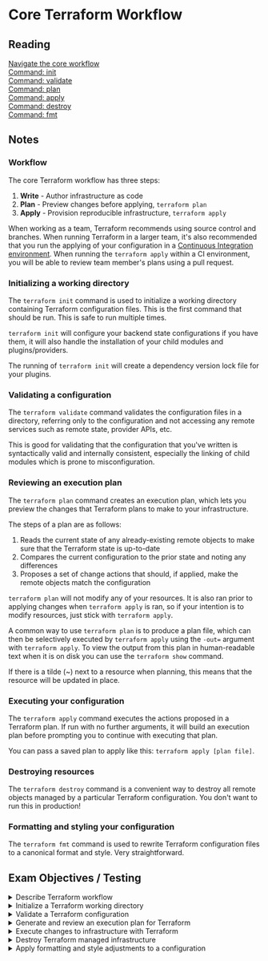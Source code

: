 # Core Terraform Workflow

## Reading

[Navigate the core workflow](https://developer.hashicorp.com/terraform/tutorials/certification-003/associate-study-003)  
[Command: init](https://developer.hashicorp.com/terraform/cli/v1.1.x/commands/init)  
[Command: validate](https://developer.hashicorp.com/terraform/cli/v1.1.x/commands/validate)  
[Command: plan](https://developer.hashicorp.com/terraform/cli/v1.1.x/commands/plan)  
[Command: apply](https://developer.hashicorp.com/terraform/cli/v1.1.x/commands/apply)  
[Command: destroy](https://developer.hashicorp.com/terraform/cli/v1.1.x/commands/destroy)  
[Command: fmt](https://developer.hashicorp.com/terraform/cli/v1.1.x/commands/fmt)

## Notes

### **Workflow**

The core Terraform workflow has three steps:

1) **Write** - Author infrastructure as code
1) **Plan** - Preview changes before applying, `terraform plan`
1) **Apply** - Provision reproducible infrastructure, `terraform apply`

When working as a team, Terraform recommends using source control and branches. When running Terraform in a larger team, it's also recommended that you run the applying of your configuration in a [Continuous Integration environment](https://developer.hashicorp.com/terraform/tutorials/automation/automate-terraform?utm_source=WEBSITE&utm_medium=WEB_IO&utm_offer=ARTICLE_PAGE&utm_content=DOCS). When running the `terraform apply` within a CI environment, you will be able to review team member's plans using a pull request.

### **Initializing a working directory**

The `terraform init` command is used to initialize a working directory containing Terraform configuration files. This is the first command that should be run. This is safe to run multiple times.

`terraform init` will configure your backend state configurations if you have them, it will also handle the installation of your child modules and plugins/providers.

The running of `terraform init` will create a dependency version lock file for your plugins.

### **Validating a configuration**

The `terraform validate` command validates the configuration files in a directory, referring only to the configuration and not accessing any remote services such as remote state, provider APIs, etc.

This is good for validating that the configuration that you've written is syntactically valid and internally consistent, especially the linking of child modules which is prone to misconfiguration.

### **Reviewing an execution plan**

The `terraform plan` command creates an execution plan, which lets you preview the changes that Terraform plans to make to your infrastructure.

The steps of a plan are as follows:

1) Reads the current state of any already-existing remote objects to make sure that the Terraform state is up-to-date
2) Compares the current configuration to the prior state and noting any differences
3) Proposes a set of change actions that should, if applied, make the remote objects match the configuration

`terraform plan` will not modify any of your resources. It is also ran prior to applying changes when `terraform apply` is ran, so if your intention is to modify resources, just stick with `terraform apply`. 

A common way to use `terraform plan` is to produce a plan file, which can then be selectively executed by `terraform apply` using the `-out=` argument with `terraform apply`. To view the output from this plan in human-readable text when it is on disk you can use the `terraform show` command.

If there is a tilde (~) next to a resource when planning, this means that the resource will be updated in place.

### **Executing your configuration**

The `terraform apply` command executes the actions proposed in a Terraform plan. If run with no further arguments, it will build an execution plan before prompting you to continue with executing that plan. 

You can pass a saved plan to apply like this: `terraform apply [plan file]`.

### **Destroying resources**

The `terraform destroy` command is a convenient way to destroy all remote objects managed by a particular Terraform configuration. You don't want to run this in production!

### **Formatting and styling your configuration**

The `terraform fmt` command is used to rewrite Terraform configuration files to a canonical format and style. Very straightforward.

## Exam Objectives / Testing

<details>
<summary>Describe Terraform workflow</summary>

1) **Write** - Author infrastructure as code
2) **Plan** - Preview changes before applying, `terraform plan`
3) **Apply** - Provision reproducible infrastructure, `terraform apply`
</details>

<details>
<summary>Initialize a Terraform working directory</summary>

- `terraform init`
</details>

<details>
<summary>Validate a Terraform configuration</summary>

`terraform validate`
</details>

<details>
<summary>Generate and review an execution plan for Terraform</summary>

- Use `terraform plan` to view the plan
- If you want a plan on file you run `terraform plan -out=<plan_file>`
- If you want to read that plan run `terraform show <plan_file>`
</details>

<details>
<summary>Execute changes to infrastructure with Terraform</summary>

- `terraform apply`
- If you want to run a specific plan run `terraform apply <plan_file>`
</details>

<details>
<summary>Destroy Terraform managed infrastructure</summary>

- `terraform destroy`
</details>

<details>
<summary>Apply formatting and style adjustments to a configuration</summary>

- `terraform fmt`
</details>